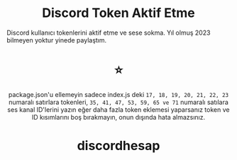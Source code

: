  <div align="center">

  # Discord Token Aktif Etme
  
</div>
Discord kullanıcı tokenlerini aktif etme ve sese sokma. Yıl olmuş 2023 bilmeyen yoktur yinede paylaştım.

   <div align="center">
   
 # ⭐

package.json'u ellemeyin sadece index.js deki ``17, 18, 19, 20, 21, 22, 23`` numaralı satırlara tokenleri,
``35, 41, 47, 53, 59, 65 ve 71`` numaralı satılara ses kanal ID'lerini yazın eğer daha fazla token eklemesi yaparsanız token ve ID kısımlarını boş bırakmayın, onun dışında hata almazsınız. 
# discordhesap
